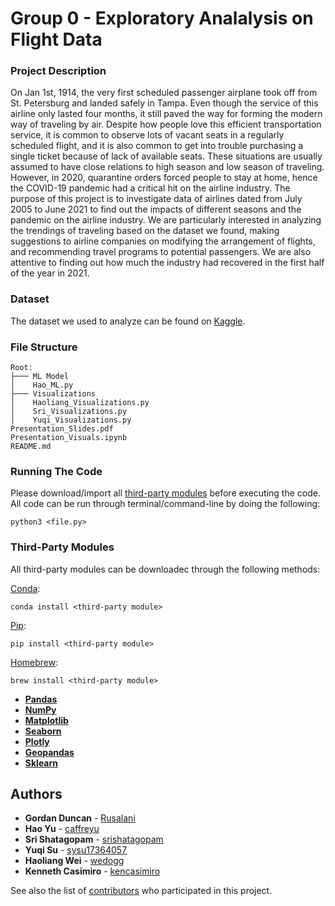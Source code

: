 # Group 0 - Exploratory Analalysis on Flight Data

### Project Description

On Jan 1st, 1914, the very first scheduled passenger airplane took off from St. Petersburg and landed safely in Tampa. Even though the service of this airline only lasted four months, it still paved the way for forming the modern way of traveling by air. Despite how people love this efficient transportation service, it is common to observe lots of vacant seats in a regularly scheduled flight, and it is also common to get into trouble purchasing a single ticket because of lack of available seats. These situations are usually assumed to have close relations to high season and low season of traveling. However, in 2020, quarantine orders forced people to stay at home, hence the COVID-19 pandemic had a critical hit on the airline industry. The purpose of this project is to investigate data of airlines dated from July 2005 to June 2021 to find out the impacts of different seasons and the pandemic on the airline industry. We are particularly interested in analyzing the trendings of traveling based on the dataset we found, making suggestions to airline companies on modifying the arrangement of flights, and recommending travel programs to potential passengers. We are also attentive to finding out how much the industry had recovered in the first half of the year in 2021.


### Dataset

The dataset we used to analyze can be found on [Kaggle](https://www.kaggle.com/usdot/flight-delays).


### File Structure
```
Root:
├─── ML Model
│    Hao_ML.py
├─── Visualizations
│    Haoliang_Visualizations.py
│    Sri_Visualizations.py
│    Yuqi_Visualizations.py
Presentation_Slides.pdf
Presentation_Visuals.ipynb
README.md
```


### Running The Code
Please download/import all [third-party modules](https://github.com/kencasimiro/Travel-Flights-Analysis/blob/main/README.md#name-all-third-party-modules) before executing the code.
All code can be run through terminal/command-line by doing the following:
```
python3 <file.py>
```

### Third-Party Modules

All third-party modules can be downloadec through the following methods:

[Conda](https://docs.conda.io/en/latest/):
```
conda install <third-party module>
```

[Pip](https://pypi.org/project/pip/):
```
pip install <third-party module>
```

[Homebrew](https://brew.sh/):
```
brew install <third-party module>
```

* **[Pandas](https://pandas.pydata.org/)**
* **[NumPy](https://numpy.org/)**
* **[Matplotlib](https://matplotlib.org/)**
* **[Seaborn](https://seaborn.pydata.org/)**
* **[Plotly](https://plotly.com/)**
* **[Geopandas](https://geopandas.org/en/stable/)**
* **[Sklearn](https://scikit-learn.org/stable/)**

## Authors

* **Gordan Duncan** - [Rusalani](https://github.com/Rusalani)
* **Hao Yu** - [caffreyu](https://github.com/caffreyu)
* **Sri Shatagopam** - [srishatagopam](https://github.com/srishatagopam)
* **Yuqi Su** - [sysu17364057](https://github.com/sysu17364057)
* **Haoliang Wei** - [wedogg](https://github.com/wedogg)
* **Kenneth Casimiro** - [kencasimiro](https://github.com/kencasimiro)

See also the list of [contributors](https://github.com/ECE-143-Flight-Analysis-and-Recommender/Travel-Flights-Analysis/graphs/contributors) who participated in this project.
